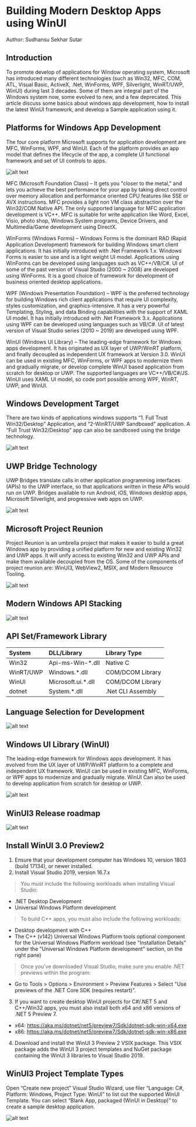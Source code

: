 # Building Modern Desktop Apps using WinUI
Author: Sudhansu Sekhar Sutar

## Introduction
To promote develop of applications for Window operating system, Microsoft has introduced many different technologies (such as Win32, MFC, COM, ATL, Visual Basic, ActiveX, .Net, WinForms, WPF, Silverlight, WinRT/UWP, WinUI) during last 3 decades. Some of them are integral part of the Windows system now, some evolved to new, and a few deprecated. This article discuss some basics about windows app development, how to install the latest WinUI framework, and develop a Sample application using it.

## Platforms for Windows App Development
The four core platform Microsoft supports for application development are MFC, WinForms, WPF, and WinUI. Each of the platform provides an app model that defines the lifecycle of the app, a complete UI functional framework and set of UI controls to apps. 

![alt text](../Images/Win_Dev_Platform.png)

MFC (Microsoft Foundation Class) – It gets you "closer to the metal," and lets you achieve the best performance for your app by taking direct control over memory allocation and performance oriented CPU features like SSE or AVX instructions. MFC provides a light non VM class abstraction over the Win32/COM Native API. The only supported language for MFC application development is VC++. MFC is suitable for write application like Word, Excel, Visio, photo shop, Windows System programs, Device Drivers, and Multimedia/Game development using DirectX.

WinForms (Windows Forms) – Windows Forms is the dominant RAD (Rapid Application Development) framework for building Windows smart client applications. It has initially introduced with .Net Framework 1.x. Windows Forms is easier to use and is a light weight UI model. Applications using WinForms can be developed using languages such as VC++/VB/C#. UI of some of the past version of Visual Studio (2000 ~ 2008) are developed using WinForms. It is a good choice of framework for development of business oriented desktop applications.

WPF (Windows Presentation Foundation) – WPF is the preferred technology for building Windows rich client applications that require UI complexity, styles customization, and graphics-intensive. It has a very powerful Templating, Styling, and data Binding capabilities with the support of XAML UI model. It has initially introduced with .Net Framework 3.x. Applications using WPF can be developed using languages such as VB/C#. UI of latest version of Visual Studio series (2010 ~ 2019) are developed using WPF.

WinUI (Windows UI Library) – The leading-edge framework for Windows apps development. It has originated as UX layer of UWP/WinRT platform, and finally decoupled as independent UX framework at Version 3.0. WinUI can be used in existing MFC, WinForms, or WPF apps to modernize them and gradually migrate, or develop complete WinUI based application from scratch for desktop or UWP. The supported languages are VC++/VB/C#/JS. WinUI uses XAML UI model, so code port possible among WPF, WinRT, UWP, and WinUI.

## Windows Development Target
There are two kinds of applications windows supports “1. Full Trust Win32/Desktop” Application, and “2-WinRT/UWP Sandboxed” application. A “Full Trust Win32/Desktop” app can also be sandboxed using the bridge technology.

![alt text](../Images/Dev_Platform_Diagram.png)
 
## UWP Bridge Technology
UWP Bridges translate calls in other application programming interfaces (APIs) to the UWP interface, so that applications written in these APIs would run on UWP. Bridges available to run Android, iOS, Windows desktop apps, Microsoft Silverlight, and progressive web apps on UWP.

![alt text](../Images/UWP_Architecture.png)

## Microsoft Project Reunion
Project Reunion is an umbrella project that makes it easier to build a great Windows app by providing a unified platform for new and existing Win32 and UWP apps. It will unify access to existing Win32 and UWP APIs and make them available decoupled from the OS. Some of the components of project reunion are: WinUI3, WebView2, MSIX, and Modern Resource Tooling.

![alt text](../Images/Evolving_Windows_Platform.jpg)

## Modern Windows API Stacking

![alt text](../Images/How_to_call_WinRT_API.png)

## API Set/Framework Library

| System        | DLL/Library        | Library Type      |
|:------------- |:-------------------|:------------------|
| Win32         | Api-ms-Win-*.dll   | Native C          |
| WinRT/UWP     | Windows.*.dll      | COM/DCOM Library  |
| WinUI 		| Microsoft.ui.*.dll | COM/DCOM Library  |
| dotnet 		| System.*.dll       | .Net CLI Assembly |

## Language Selection for Development

![alt text](../Images/X_marks_the_targeted_M_spot.png)

## Windows UI Library (WinUI)
The leading-edge framework for Windows apps development. It has evolved from the UX layer of UWP/WinRT platform to a complete and independent UX framework. WinUI can be used in existing MFC, WinForms, or WPF apps to modernize and gradually migrate. WinUI Can also be used to develop application from scratch for desktop or UWP.

![alt text](../Images/WinUI_3.0_Architecture.png)

## WinUI3 Release roadmap

![alt text](../Images/WinUI-Roadmap-Aug2020.jpg)

## Install WinUI 3.0 Preview2
1.	Ensure that your development computer has Windows 10, version 1803 (build 17134), or newer installed.
2.	Install Visual Studio 2019, version 16.7.x
> You must include the following workloads when installing Visual Studio:
*	.NET Desktop Development
*	Universal Windows Platform development
>To build C++ apps, you must also include the following workloads:
*	Desktop development with C++
*	The C++ (v142) Universal Windows Platform tools optional component for the Universal Windows Platform workload (see "Installation Details" under the "Universal Windows Platform development" section, on the right pane)
>Once you've downloaded Visual Studio, make sure you enable .NET previews within the program:
*	Go to Tools > Options > Environment > Preview Features > Select "Use previews of the .NET Core SDK (requires restart)".
3.	If you want to create desktop WinUI projects for C#/.NET 5 and C++/Win32 apps, you must also install both x64 and x86 versions of .NET 5 Preview 7. 
*	x64: https://aka.ms/dotnet/net5/preview7/Sdk/dotnet-sdk-win-x64.exe
*	x86: https://aka.ms/dotnet/net5/preview7/Sdk/dotnet-sdk-win-x86.exe
4.	Download and install the WinUI 3 Preview 2 VSIX package. This VSIX package adds the WinUI 3 project templates and NuGet package containing the WinUI 3 libraries to Visual Studio 2019.

## WinUI3 Project Template Types
Open “Create new project” Visual Studio Wizard, use filer “Language: C#, Platform: Windows, Project Type: WinUI” to list out the supported WinUI Template. You can select “Blank App, packaged (WinUI in Desktop)” to create a sample desktop application.

![alt text](../Images/WinUI_3.0_Project_Templates.png)

